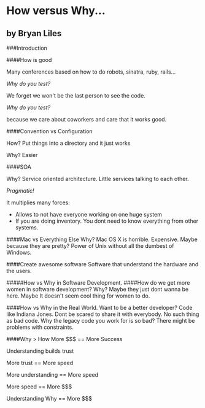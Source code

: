 How versus Why...
======
by Bryan Liles
------

###Introduction

####How is good
  
  Many conferences based on how to do robots, sinatra, ruby, rails...

*Why do you test?*

We forget we won't be the last person to see the code.

*Why do you test?* 

because we care about coworkers and care that it works good.

####Convention vs Configuration

How? Put things into a directory and it just works

Why? Easier

####SOA

Why? Service oriented architecture. Little services talking to each other.

*Pragmatic!*

It multiplies many forces:
  * Allows to not have everyone working on one huge system
  * If you are doing inventory. You dont need to know everything from other systems.

####Mac vs Everything Else
Why? Mac OS X is horrible. Expensive. Maybe because they are pretty? Power of Unix without all the dumbest of Windows.

####Create awesome software
Software that understand the hardware and the users. 

#####How vs Why in Software Development.
####How do we get more women in software development?
Why? Maybe they just dont wanna be here. Maybe It doesn't seem cool thing for women to do.

####How vs Why in the Real World.
Want to be a better developer? Code like Indiana Jones.
Dont be scared to share it with everybody. No such thing as bad code.
Why the legacy code you work for is so bad? There might be problems with constraints.

####Why > How
More $$$ == More Success

Understanding builds trust

More trust == More speed

More understanding == More speed

More speed == More $$$

Understanding Why == More $$$

